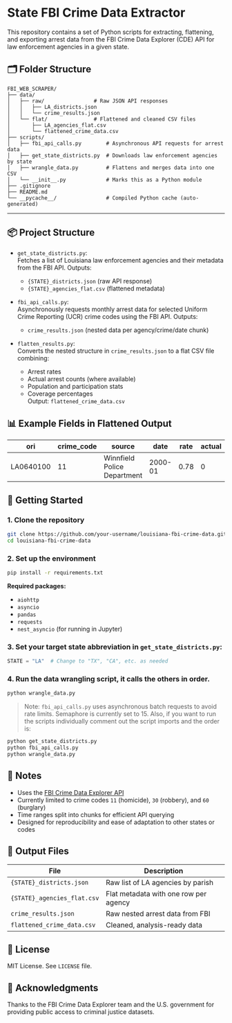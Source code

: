 # State FBI Crime Data Extractor

This repository contains a set of Python scripts for extracting, flattening, and exporting arrest data from the FBI Crime Data Explorer (CDE) API for law enforcement agencies in a given state.

## 🗂 Folder Structure

```
FBI_WEB_SCRAPER/
├── data/
│   ├── raw/                # Raw JSON API responses
│   │   ├── LA_districts.json
│   │   └── crime_results.json
│   └── flat/               # Flattened and cleaned CSV files
│       ├── LA_agencies_flat.csv
│       └── flattened_crime_data.csv
├── scripts/
│   ├── fbi_api_calls.py        # Asynchronous API requests for arrest data
│   ├── get_state_districts.py  # Downloads law enforcement agencies by state
│   ├── wrangle_data.py         # Flattens and merges data into one CSV
│   └── __init__.py             # Marks this as a Python module
├── .gitignore
├── README.md
└── __pycache__/                # Compiled Python cache (auto-generated)
```

---

## 📦 Project Structure

- `get_state_districts.py`:  
  Fetches a list of Louisiana law enforcement agencies and their metadata from the FBI API. Outputs:

  - `{STATE}_districts.json` (raw API response)
  - `{STATE}_agencies_flat.csv` (flattened metadata)

- `fbi_api_calls.py`:  
  Asynchronously requests monthly arrest data for selected Uniform Crime Reporting (UCR) crime codes using the FBI API. Outputs:

  - `crime_results.json` (nested data per agency/crime/date chunk)

- `flatten_results.py`:  
  Converts the nested structure in `crime_results.json` to a flat CSV file combining:
  - Arrest rates
  - Actual arrest counts (where available)
  - Population and participation stats
  - Coverage percentages  
    Output: `flattened_crime_data.csv`

## 📊 Example Fields in Flattened Output

| ori       | crime_code | source                      | date    | rate | actual | population | coverage_pct |
| --------- | ---------- | --------------------------- | ------- | ---- | ------ | ---------- | ------------ |
| LA0640100 | 11         | Winnfield Police Department | 2000-01 | 0.78 | 0      | 5749       | 92.57        |

## 🚀 Getting Started

### 1. Clone the repository

```bash
git clone https://github.com/your-username/louisiana-fbi-crime-data.git
cd louisiana-fbi-crime-data
```

### 2. Set up the environment

```bash
pip install -r requirements.txt
```

**Required packages:**

- `aiohttp`
- `asyncio`
- `pandas`
- `requests`
- `nest_asyncio` (for running in Jupyter)

### 3. Set your target state abbreviation in `get_state_districts.py`:

```python
STATE = "LA"  # Change to "TX", "CA", etc. as needed
```

### 4. Run the data wrangling script, it calls the others in order.

```bash
python wrangle_data.py
```

> Note: `fbi_api_calls.py` uses asynchronous batch requests to avoid rate limits. Semaphore is currently set to 15. Also, if you want to run the scripts individually comment out the script imports and the order is:

```bash
python get_state_districts.py
python fbi_api_calls.py
python wrangle_data.py
```

## 🧠 Notes

- Uses the [FBI Crime Data Explorer API](https://crime-data-explorer.fr.cloud.gov/api)
- Currently limited to crime codes `11` (homicide), `30` (robbery), and `60` (burglary)
- Time ranges split into chunks for efficient API querying
- Designed for reproducibility and ease of adaptation to other states or codes

## 📁 Output Files

| File                        | Description                           |
| --------------------------- | ------------------------------------- |
| `{STATE}_districts.json`    | Raw list of LA agencies by parish     |
| `{STATE}_agencies_flat.csv` | Flat metadata with one row per agency |
| `crime_results.json`        | Raw nested arrest data from FBI       |
| `flattened_crime_data.csv`  | Cleaned, analysis-ready data          |

## 📜 License

MIT License. See `LICENSE` file.

## 🤝 Acknowledgments

Thanks to the FBI Crime Data Explorer team and the U.S. government for providing public access to criminal justice datasets.
